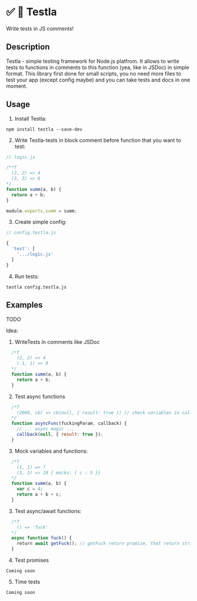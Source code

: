 # :white_check_mark: :red_circle: Testla
Write tests in JS comments!
## Description
Testla - simple testing framework for Node.js platfrom. It allows to write tests to functions in comments to this function (yea, like in JSDoc) in simple format. This library first done for small scripts, you no need more files to test your app (except config maybe) and you can take tests and docs in one moment.
## Usage
1) Install Testla:
```
npm install testla --save-dev
```
2) Write Testla-tests in block comment before function that you want to test:
```js
// logic.js

/**T
  (2, 2) => 4
  (3, 3) => 6
*/
function summ(a, b) {
  return a + b;
}

module.exports.summ = summ;
```
3) Create simple config:
```js
// config.testla.js

{
  'test': [
    '.../logic.js'
  ]
}

```
4) Run tests:
```
testla config.testla.js
```
## Examples
TODO

Idea:
1) WriteTests in comments like JSDoc
```js
  /*T
    (2, 2) => 4
    (-1, 1) => 0
  */
  function summ(a, b) {
    return a + b;
  }
```
2) Test async functions
```js
  /*T
    (2000, cb) => cb(null, { result: true }) // check variables in callback
  */
  function asyncFunc(fuckingParam, callback) {
    // ... async magic ...
    callback(null, { result: true });
  }
```
3) Mock variables and functions:
```js
  /*T
    (1, 1) => 7
    (3, 3) => 10 { mocks: { c : 5 }}
  */
  function summ(a, b) {
    var c = 4;
    return a + b + c;
  }
```
3) Test async/await functions:
```js
  /*T
    () => 'fuck'
  */
  async function fuck() {
    return await getFuck(); // getFuck return promise, that return string 'fuck;
  }
```
4) Test promises
```
Coming soon
```
5) Time tests
```
Coming soon
```

